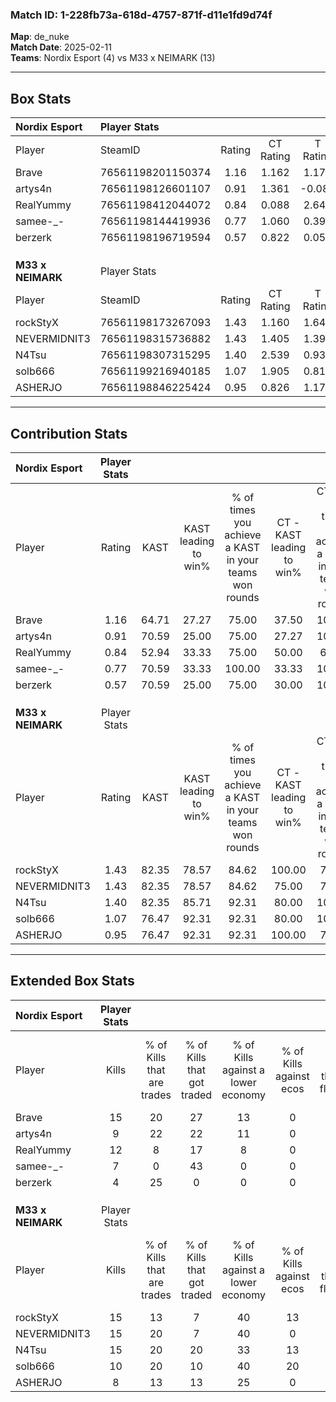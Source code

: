 ### Match ID: 1-228fb73a-618d-4757-871f-d11e1fd9d74f  
**Map**: de_nuke  
**Match Date**: 2025-02-11  
**Teams**: Nordix Esport (4) vs M33 x NEIMARK (13)  

---  

## Box Stats  

| **Nordix Esport** | Player Stats      |        |           |          |       |      |       |         |        |      |     |
| :- | :- | :-: | :-: | :-: | :-: | :-: | :-: | :-: | :-: | :-: | :-: |
| Player            | SteamID           | Rating | CT Rating | T Rating | KAST  | ADR  | Kills | Assists | Deaths | K/D  | HS% |
| Brave             | 76561198201150374 |  1.16  |   1.162   |  1.170   | 64.71 | 82.4 |  15   |    2    |   13   | 1.15 | 60  |
| artys4n           | 76561198126601107 |  0.91  |   1.361   |  -0.083  | 70.59 | 61.9 |   9   |    3    |   11   | 0.82 | 66  |
| RealYummy         | 76561198412044072 |  0.84  |   0.088   |  2.648   | 52.94 | 65.5 |  12   |    2    |   14   | 0.86 | 50  |
| samee-_-          | 76561198144419936 |  0.77  |   1.060   |  0.391   | 70.59 | 65.4 |   7   |    6    |   13   | 0.54 | 28  |
| berzerk           | 76561198196719594 |  0.57  |   0.822   |  0.056   | 70.59 | 39.5 |   4   |    6    |   12   | 0.33 | 25  |
|                   |                   |        |           |          |       |      |       |         |        |      |     |
|                   |                   |        |           |          |       |      |       |         |        |      |     |
|                   |                   |        |           |          |       |      |       |         |        |      |     |
| **M33 x NEIMARK** | Player Stats      |        |           |          |       |      |       |         |        |      |     |
| Player            | SteamID           | Rating | CT Rating | T Rating | KAST  | ADR  | Kills | Assists | Deaths | K/D  | HS% |
| rockStyX          | 76561198173267093 |  1.43  |   1.160   |  1.641   | 82.35 | 73.9 |  15   |    3    |   8    | 1.88 | 46  |
| NEVERMIDNIT3      | 76561198315736882 |  1.43  |   1.405   |  1.397   | 82.35 | 86.2 |  15   |    2    |   9    | 1.67 | 53  |
| N4Tsu             | 76561198307315295 |  1.40  |   2.539   |  0.931   | 82.35 | 93.4 |  15   |    4    |   11   | 1.36 | 53  |
| solb666           | 76561199216940185 |  1.07  |   1.905   |  0.814   | 76.47 | 64.9 |  10   |    3    |   9    | 1.11 | 60  |
| ASHERJO           | 76561198846225424 |  0.95  |   0.826   |  1.176   | 76.47 | 64.2 |   8   |    5    |   10   | 0.80 | 50  |
---  

## Contribution Stats  

| **Nordix Esport** | Player Stats |       |                      |                                                        |                           |                                                             |                          |                                                            |
| :- | :-: | :-: | :-: | :-: | :-: | :-: | :-: | :-: |
| Player            |    Rating    | KAST  | KAST leading to win% | % of times you achieve a KAST in your teams won rounds | CT - KAST leading to win% | CT - % of times you achieve a KAST in your teams won rounds | T - KAST leading to win% | T - % of times you achieve a KAST in your teams won rounds |
| Brave             |     1.16     | 64.71 |        27.27         |                         75.00                          |           37.50           |                           100.00                            |           0.00           |                            0.00                            |
| artys4n           |     0.91     | 70.59 |        25.00         |                         75.00                          |           27.27           |                           100.00                            |           0.00           |                            0.00                            |
| RealYummy         |     0.84     | 52.94 |        33.33         |                         75.00                          |           50.00           |                            66.67                            |          20.00           |                           100.00                           |
| samee-_-          |     0.77     | 70.59 |        33.33         |                         100.00                         |           33.33           |                           100.00                            |          33.33           |                           100.00                           |
| berzerk           |     0.57     | 70.59 |        25.00         |                         75.00                          |           30.00           |                           100.00                            |           0.00           |                            0.00                            |
|                   |              |       |                      |                                                        |                           |                                                             |                          |                                                            |
|                   |              |       |                      |                                                        |                           |                                                             |                          |                                                            |
|                   |              |       |                      |                                                        |                           |                                                             |                          |                                                            |
| **M33 x NEIMARK** | Player Stats |       |                      |                                                        |                           |                                                             |                          |                                                            |
| Player            |    Rating    | KAST  | KAST leading to win% | % of times you achieve a KAST in your teams won rounds | CT - KAST leading to win% | CT - % of times you achieve a KAST in your teams won rounds | T - KAST leading to win% | T - % of times you achieve a KAST in your teams won rounds |
| rockStyX          |     1.43     | 82.35 |        78.57         |                         84.62                          |          100.00           |                            75.00                            |          72.73           |                           88.89                            |
| NEVERMIDNIT3      |     1.43     | 82.35 |        78.57         |                         84.62                          |           75.00           |                            75.00                            |          80.00           |                           88.89                            |
| N4Tsu             |     1.40     | 82.35 |        85.71         |                         92.31                          |           80.00           |                           100.00                            |          88.89           |                           88.89                            |
| solb666           |     1.07     | 76.47 |        92.31         |                         92.31                          |           80.00           |                           100.00                            |          100.00          |                           88.89                            |
| ASHERJO           |     0.95     | 76.47 |        92.31         |                         92.31                          |          100.00           |                            75.00                            |          90.00           |                           100.00                           |
---  

## Extended Box Stats  

| **Nordix Esport** | Player Stats |                            |                            |                                    |                         |                              |                                 |        |                             |                                     |                          |                               |                            |
| :- | :-: | :-: | :-: | :-: | :-: | :-: | :-: | :-: | :-: | :-: | :-: | :-: | :-: |
| Player            |    Kills     | % of Kills that are trades | % of Kills that got traded | % of Kills against a lower economy | % of Kills against ecos | % of Kills that are flawless | % of Kills that are close duels | Deaths | % of Deaths that get traded | % of Deaths against a lower economy | % of Deaths against ecos | % of Deaths that are flawless | % of Deaths that are close |
| Brave             |      15      |             20             |             27             |                 13                 |            0            |              73              |                7                |   13   |              8              |                 15                  |            0             |              69               |             15             |
| artys4n           |      9       |             22             |             22             |                 11                 |            0            |              67              |               11                |   11   |              9              |                  9                  |            0             |              55               |             9              |
| RealYummy         |      12      |             8              |             17             |                 8                  |            0            |              92              |                0                |   14   |              7              |                 14                  |            0             |              86               |             7              |
| samee-_-          |      7       |             0              |             43             |                 0                  |            0            |              57              |               14                |   13   |             23              |                 15                  |            0             |              54               |             8              |
| berzerk           |      4       |             25             |             0              |                 0                  |            0            |              50              |                0                |   12   |              8              |                  8                  |            0             |              42               |             8              |
|                   |              |                            |                            |                                    |                         |                              |                                 |        |                             |                                     |                          |                               |                            |
|                   |              |                            |                            |                                    |                         |                              |                                 |        |                             |                                     |                          |                               |                            |
|                   |              |                            |                            |                                    |                         |                              |                                 |        |                             |                                     |                          |                               |                            |
| **M33 x NEIMARK** | Player Stats |                            |                            |                                    |                         |                              |                                 |        |                             |                                     |                          |                               |                            |
| Player            |    Kills     | % of Kills that are trades | % of Kills that got traded | % of Kills against a lower economy | % of Kills against ecos | % of Kills that are flawless | % of Kills that are close duels | Deaths | % of Deaths that get traded | % of Deaths against a lower economy | % of Deaths against ecos | % of Deaths that are flawless | % of Deaths that are close |
| rockStyX          |      15      |             13             |             7              |                 40                 |           13            |              27              |               20                |   8    |             25              |                  0                  |            0             |              75               |             0              |
| NEVERMIDNIT3      |      15      |             20             |             7              |                 40                 |            0            |              80              |                7                |   9    |             11              |                 44                  |            11            |              111              |             0              |
| N4Tsu             |      15      |             20             |             20             |                 33                 |           13            |              60              |                7                |   11   |              9              |                 27                  |            18            |              91               |             9              |
| solb666           |      10      |             20             |             10             |                 40                 |           20            |              60              |                0                |   9    |             33              |                 22                  |            11            |              78               |             11             |
| ASHERJO           |      8       |             13             |             13             |                 25                 |            0            |              75              |               13                |   10   |             40              |                 40                  |            10            |              50               |             10             |
